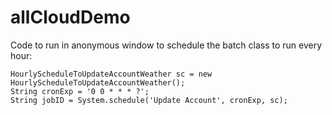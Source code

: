 # allCloudDemo

Code to run in anonymous window to schedule the batch class to run every hour:

    HourlyScheduleToUpdateAccountWeather sc = new HourlyScheduleToUpdateAccountWeather();
    String cronExp = '0 0 * * * ?';
    String jobID = System.schedule('Update Account', cronExp, sc);
